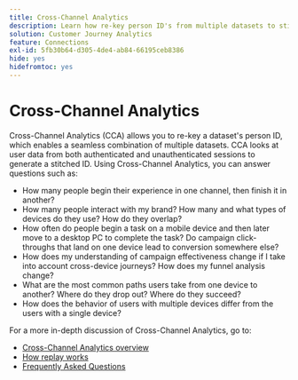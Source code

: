 ```yaml
---
title: Cross-Channel Analytics
description: Learn how re-key person ID's from multiple datasets to stitch persons together.
solution: Customer Journey Analytics
feature: Connections
exl-id: 5fb30b64-d305-4de4-ab84-66195ceb8386
hide: yes
hidefromtoc: yes
---
```

# Cross-Channel Analytics 

Cross-Channel Analytics (CCA) allows you to re-key a dataset's person ID, which enables a seamless combination of multiple datasets. CCA looks at user data from both authenticated and unauthenticated sessions to generate a stitched ID. Using Cross-Channel Analytics, you can answer questions such as:

* How many people begin their experience in one channel, then finish it in another?
* How many people interact with my brand? How many and what types of devices do they use? How do they overlap?
* How often do people begin a task on a mobile device and then later move to a desktop PC to complete the task? Do campaign click-throughs that land on one device lead to conversion somewhere else?
* How does my understanding of campaign effectiveness change if I take into account cross-device journeys? How does my funnel analysis change?
* What are the most common paths users take from one device to another? Where do they drop out? Where do they succeed?
* How does the behavior of users with multiple devices differ from the users with a single device?

For a more in-depth discussion of Cross-Channel Analytics, go to:

* [Cross-Channel Analytics overview](/help/cca/overview.md)
* [How replay works](/help/cca/replay.md)
* [Frequently Asked Questions](/help/cca/faq.md)
